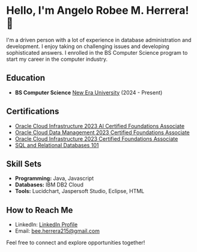 # Hello, I'm Angelo Robee M. Herrera! 👋

I'm a driven person with a lot of experience in database administration and development. I enjoy taking on challenging issues and developing sophisticated answers. I enrolled in the BS Computer Science program to start my career in the computer industry.

## Education

- **BS Computer Science**
  [New Era University](https://www.neu.edu.ph/)
  (2024 - Present)

## Certifications

- [Oracle Cloud Infrastructure 2023 AI Certified Foundations Associate](https://catalog-education.oracle.com/pls/certview/sharebadge?id=302B9A452A49AB90F1923D8231F6EE84F689FE670AA1020815C28F5728D8F4C0)
- [Oracle Cloud Data Management 2023 Certified Foundations Associate](https://catalog-education.oracle.com/pls/certview/sharebadge?id=F0A5BC3670D2A460862BFCFFB1B36222C9132844CBB577225903C1118C8A0EFD)
- [Oracle Cloud Infrastructure 2023 Certified Foundations Associate](https://catalog-education.oracle.com/pls/certview/sharebadge?id=EF3192B80632B0BBF1C2677850224D2F767BDED0EEE62BB47FA016B1FEC9E038&fbclid=IwAR2BLmWT2ifBqqTYRq56DNH6PR6Vou6QOeso0pJx7MzYJ_3MkgYl8F-iNkQ)
- [SQL and Relational Databases 101](https://courses.cognitiveclass.ai/certificates/d5d493a8bc674ec593233639fcf31a34)

## Skill Sets

- **Programming:** Java, Javascript
- **Databases:** IBM DB2 Cloud
- **Tools:** Lucidchart, Jaspersoft Studio, Eclipse, HTML

## How to Reach Me

- LinkedIn: [LinkedIn Profile](LinkedIn_Profile_Link)
- Email: [bee.herrera215@gmail.com](mailto:bee.herrera215@gmail.com)

Feel free to connect and explore opportunities together!

